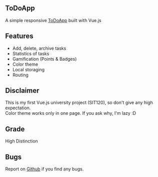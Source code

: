 ## ToDoApp

A simple responsive [ToDoApp](https://inxtwilliqm.github.io/ToDoApp/#/) built with Vue.js

## Features

- Add, delete, archive tasks
- Statistics of tasks
- Gamification (Points & Badges)
- Color theme
- Local storaging
- Routing

## Disclaimer

This is my first Vue.js university project (SIT120), so don't give any high expectation.
<br>
Color theme works only in one page. If you ask why, I'm lazy :D

## Grade

High Distinction

## Bugs

Report on [Github](https://github.com/iNxtWilliqm/ToDoApp/issues/new) if you find any bugs.
